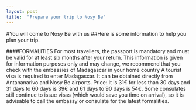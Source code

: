 ```yaml
---
layout: post
title:  "Prepare your trip to Nosy Be"
---
```


#You will come to Nosy Be with us
##Here is some information to help you plan your trip.

####FORMALITIES
For most travellers, the passport is mandatory and must be valid for at least six months after your return. This information is given for information purposes only and may change, we recommend that you check with the embassies of Madagascar in your home country
A tourist visa is required to enter Madagascar. It can be obtained directly from Antananarivo and Nosy Be airports. Price: It is 31€ for less than 30 days and 31 days to 60 days is 39€ and 61 days to 90 days is 54€.
Some consulates still continue to issue visas (which would save you time on arrival), so it is advisable to call the embassy or consulate for the latest formalities.

